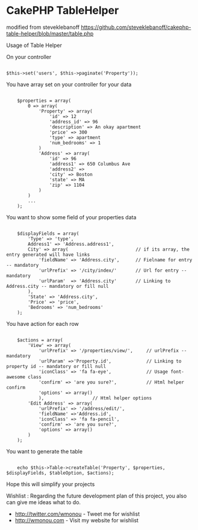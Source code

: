 CakePHP TableHelper
===================
modified from steveklebanoff https://github.com/steveklebanoff/cakephp-table-helper/blob/master/table.php

Usage of Table Helper

On your controller

<code>
$this->set('users', $this->paginate('Property'));
</code>

You have array set on your controller for your data

<code>
	$properties = array(
	 	0 => array(
	 		'Property' => array(
				'id' => 12
	 			'address_id' => 96
	 			'description' => An okay apartment
	 			'price' => 300
	 			'type' => apartment
	 			'num_bedrooms' => 1
	 		)
	 		'Address' => array(
				'id' => 96
	 			'address1' => 650 Columbus Ave
	 			'address2' =>
	 			'city' => Boston
				'state' => MA
				'zip' => 1104
	 		)
	 	)
		...
	);
</code>

You want to show some field of your properties data

<code>
	$displayFields = array(
		'Type' => 'type',
		Address1' => 'Address.address1',
		City' => array(							// if its array, the entry generated will have links
			'fieldName' => 'Address.city',		// Fielname for entry -- mandatory
			'urlPrefix' => '/city/index/'		// Url for entry -- mandatory
	        'urlParam'  => 'Address.city'		// Linking to Address.city -- mandatory or fill null
		),
	    'State' => 'Address.city',
	    'Price' => 'price',
	    'Bedrooms' => 'num_bedrooms'
	);
</code>

You have action for each row

<code>
	$actions = array(
		'View' => array(
			'urlPrefix' => '/properties/view/', 	// urlPrefix -- mandatory
			'urlParam' =>'Property.id', 			// Linking to property id -- mandatory or fill null
	  		'iconClass' => 'fa fa-eye',			    // Usage font-awesome class
	  		'confirm' => 'are you sure?',			// Html helper confirm
	  		'options' => array()
	  		),					// Html helper options
	    'Edit Address' => array(
	  		'urlPrefix' => '/address/edit/',
	  		'fieldName' =>'Address.id',
	  		'iconClass' => 'fa fa-pencil',
	  		'confirm' => 'are you sure?',
	  		'options' => array()
	  	)
	);
</code>

You want to generate the table

<code>
	echo $this->Table->createTable('Property', $properties, $displayFields, $tableOption, $actions);
</code>

Hope this will simplify your projects

Wishlist :
Regarding the future development plan of this project, you also can give me ideas what to do.
- http://twitter.com/wmonou - Tweet me for wishlist
- http://wmonou.com - Visit my website for wishlist
